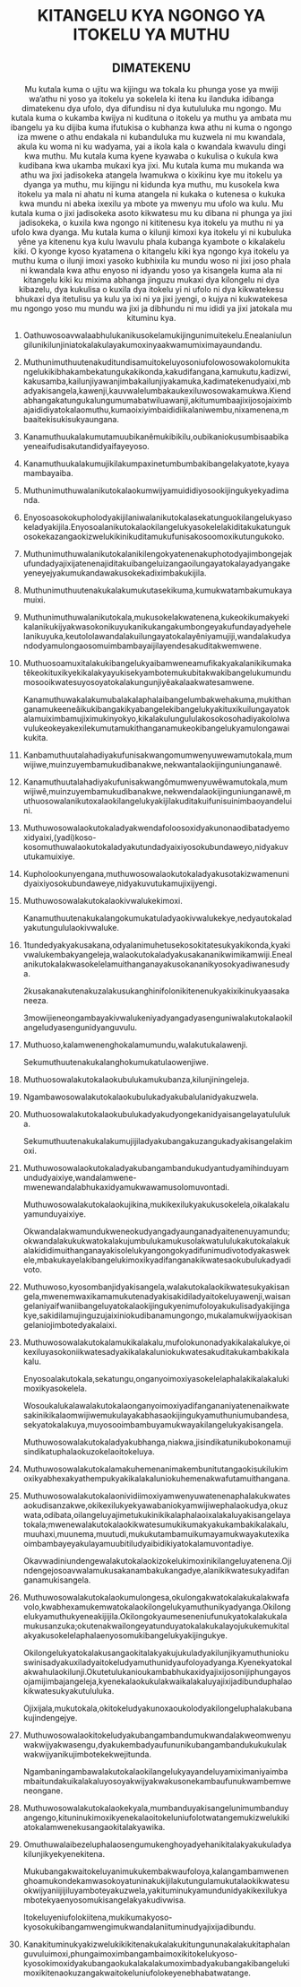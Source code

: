 <h1 align='center'>KITANGELU KYA NGONGO YA ITOKELU YA MUTHU</h1>
<h2 align='center'>DIMATEKENU</h2>
<p align='center'>Mu kutala kuma o ujitu wa kijingu wa tokala ku phunga yose ya mwiji wa’athu ni yoso ya itokelu ya sokelela ki itena ku ilanduka idibanga dimatekenu dya ufolo, dya difundisu ni dya kutululuka mu ngongo.
Mu kutala kuma o kukamba kwijya ni kudituna o itokelu ya muthu ya ambata mu ibangelu ya ku dijiba kuma ifutukisa o kubhanza kwa athu ni kuma o ngongo iza mwene o athu endakala ni kubanduluka mu kuzwela ni mu kwandala, akula ku woma ni ku wadyama, yai a ikola kala o kwandala kwavulu dingi kwa muthu.
Mu kutala kuma kyene kyawaba o kukulisa o kukula kwa kudibana kwa ukamba mukaxi kya jixi.
Mu kutala kuma mu mukanda wa athu wa jixi jadisokeka atangela lwamukwa o kixikinu kye mu itokelu ya dyanga ya muthu, mu kijingu ni kidunda kya muthu, mu kusokela kwa itokelu ya mala ni ahatu ni kuma atangela ni kukaka o kutenesa o kukuka kwa mundu ni abeka ixexilu ya mbote ya mwenyu mu ufolo wa kulu.
Mu kutala kuma o jixi jadisokeka asoto kikwatesu mu ku dibana ni phunga ya jixi jadisokeka, o kuxila kwa ngongo ni kititenesu kya itokelu ya muthu ni ya ufolo kwa dyanga.
Mu kutala kuma o kilunji kimoxi kya itokelu yi ni kubuluka yêne ya kitenenu kya kulu lwavulu phala kubanga kyambote o kikalakelu kiki.
O kyonge kyoso kyatamena o kitangelu kiki kya ngongo kya itokelu ya muthu kuma o ilunji imoxi yasoko kubhixila ku mundu woso ni jixi joso phala ni kwandala kwa athu enyoso ni idyandu yoso ya kisangela kuma ala ni kitangelu kiki ku mixima abhanga jinguzu mukaxi dya kilongelu ni dya kibazelu, dya kukulisa o kuxila dya itokelu yi ni ufolo ni dya kikwatekesu bhukaxi dya itetulisu ya kulu ya ixi ni ya jixi jyengi, o kujya ni kukwatekesa mu ngongo yoso mu mundu wa jixi ja dibhundu ni mu ididi ya jixi jatokala mu kituminu kya.</p>
<ol>
  <li>
    <p>Oathuwosoavwalaabhulukanikusokelamukijingunimuitekelu.Enealaniulungilunikilunjiniatokalakulayakumoxinyaakwamumiximayaundandu.</p>
  </li>
  <li>
    <p>Muthunimuthuutenakuditundisamuitokeluyosoniufolowosowakolomukitangelukikibhakambekatungukakikonda,kakudifangana,kamukutu,kadizwi,kakusamba,kailunjiyawanjimbakailunjiyakamuka,kadimatekenudyaixi,mbadyakisangela,kawenji,kauvwalelumbakaukexiluwosowakamukwa.Kiendabhangakatungukalungumumabatwiluawanji,akitumumbaajixijosojaiximbajaididiyatokalaomuthu,kumaoixiyimbaididiikalaniwembu,nixamenena,mbaaitekisukisukyaungana.</p>
  </li>
  <li>
    <p>Kanamuthuukalakumutamuubikanêmukibikilu,oubikaniokusumbisaabikayeneaifudisakutandidyaifayeyoso.</p>
  </li>
  <li>
    <p>Kanamuthuukalakumujikilakumpaxinetumbumbakibangelakyatote,kyayamambayaiba.</p>
  </li>
  <li>
    <p>Muthunimuthuwalanikutokalaokumwijyamuididiyosookijingukyekyadimanda.</p>
  </li>
  <li>
    <p>Enyosoasokokupholodyakijilaniwalanikutokalasekatunguokilangelukyasokeladyakijila.Enyosoalanikutokalaokilangelukyasokelelakiditakukatungukosokekazangaokizwelukikinikuditamukufunisakosoomoxikutungukoko.</p>
  </li>
  <li>
    <p>Muthunimuthuwalanikutokalanikilengokyatenenakuphotodyajimbongejakufundadyajixijatenenajiditakuibangeluizangaoilungayatokalayadyangakeyeneyejyakumukandawakusokekadiximbakukijila.</p>
  </li>
  <li>
    <p>Muthunimuthuutenakukalakumukutasekikuma,kumukwatambakumukayamuixi.</p>
  </li>
  <li>
    <p>Muthunimuthuwalanikutokala,mukusokelakwatenena,kukeokikumakyekikalanikukijyakwasokonikuyukanikukangakumbongeyakufundayadyehelelanikuyuka,keutololawandalakuilungayatokalayêniyamujiji,wandalakudyandodyamulongaosomuimbambayaijilayendesakuditakwemwene.</p>
  </li>
  <li>
    <p>Muthuosoamuxitalakukibangelukyaibamweneamufikakyakalanikikumakatêkeokituxikyekikalakyayukisekyambotemukubitakwakibangelukumundumosooikwatesuyosoyatokalakungunjiyêakalaakwatesamwene.</p>
    <p>Kanamuthuwakalakumubalakalaphalaibangelumbakwehakuma,mukithanganamukeeneâikukibangakikyabangelekibangelukyakituxikuilungayatokalamuiximbamujiximukinyokyo,kikalakulungululakosokosohadiyakololwavulukeokeyakexilekumutamukithanganamukeokibangelukyamulongawaikukita.</p>
  </li>
  <li>
    <p>Kanbamuthuutalahadiyakufunisakwangomumwenyuwewamutokala,mumwijiwe,muinzuyembamukudibanakwe,nekwantalaokijinguniunganawê.</p>
  </li>
  <li>
    <p>Kanamuthuutalahadiyakufunisakwangômumwenyuwêwamutokala,mumwijiwê,muinzuyembamukudibanakwe,nekwendalaokijinguniunganawê,muthuosowalanikutoxalaokilangelukyakijilakuditakuifunisuinimbaoyandeluini.</p>
  </li>
  <li>
    <p>Muthuwosowalaokutokaladyakwendafoloosoxidyakunonaodibatadyemoxidyaixi,(yadi)koso-kosomuthuwalaokutokaladyakutundadyaixiyosokubundaweyo,nidyakuvutukamuixiye.</p>
    <p></p>
  </li>
  <li>
    <p>Kupholookunyengana,muthuwosowalaokutokaladyakusotakizwamenunidyaixiyosokubundaweye,nidyakuvutukamujixijyengi.</p>
    <p></p>
  </li>
  <li>
    <p>Muthuwosowalakutokalaokivwalukekimoxi.</p>
    <p>Kanamuthuutenakukalangokumukatuladyaokivwalukekye,nedyautokaladyakutungululaokivwaluke.</p>
  </li>
  <li>
    <p>1tundedyakyakusakana,odyalanimuhetusekosokitatesukyakikonda,kyakivwalukembakyangeleja,walaokutokaladyakusakananikwimikamwiji.Enealanikutokalakwasokelelamuithanganayakusokananikyosokyadiwanesudya.</p>
    <p>2kusakanakutenakuzalakusukanghinifolonikitenenukyakixikinukyaasakaneeza.</p>
    <p>3mowijieneongambayakivwalukeniyadyangadyasenguniwalakutokalaokilangeludyasengunidyanguvulu.</p>
  </li>
  <li>
    <p>Muthuoso,kalamwenenghokalamumundu,walakutukalawenji.</p>
    <p>Sekumuthuutenakukalanghokumukatulaowenjiwe.</p>
  </li>
  <li>
    <p>Muthuosowalakutokalaokubulukamukubanza,kilunjiningeleja.</p>
  </li>
  <li>
    <p>Ngambawosowalakutokalaokubulukadyakubalulanidyakuzwela.</p>
  </li>
  <li>
    <p>Muthuosowalakutokalaokubulukadyakudyongekanidyaisangelayatululuka.</p>
    <p>Sekumuthuutenakukalakumujijiladyakubangakuzangukadyakisangelakimoxi.</p>
  </li>
  <li>
    <p>Muthuwosowalaokutokaladyakubangambandukudyantudyamihinduyamundudyaixiye,wandalamwene-mwenewandalabhukaxidyamukwawamusolomuvontadi.</p>
    <p>Muthuwosowalakutokalaokujikina,mukikexilukyakukusokelela,oikalakaluyamunduyaixiye.</p>
    <p>Okwandalakwamundukweneokudyangadyaunganadyaitenenuyamundu;okwandalakukukwatokalakujumbulukamukusolakwatululukakutokalakukalakididimuithanganayakisolelukyangongokyadifunimudivotodyakaswekele,mbakukayelakibangelukimoxikyadifanganakikwatesaokubulukadyadivoto.</p>
  </li>
  <li>
    <p>Muthuwoso,kyosombanjidyakisangela,walakutokalaokikwatesukyakisangela,mwenemwaxikamamukutenadyakisakidiladyaitokeluyawenji,waisangelaniyaifwaniibangeluyatokalaokijingukyenimufoloyakukulisadyakijingakye,sakidilamujinguzujaixiniokudibanamungongo,mukalamukwijyaokisangelaniojimbotedyakalaixi.</p>
  </li>
  <li>
    <p>Muthuwosowalakutokalamukikalakalu,mufolokunonadyakikalakalukye,oikexiluyasokoniikwatesadyakikalakaluniokukwatesakuditakukambakikalakalu.</p>
    <p>Enyosoalakutokala,sekatungu,onganyoimoxiyasokelelaphalakikalakalukimoxikyasokelela.</p>
    <p>Wosoukalukalawalakutokalaonganyoimoxiyadifangananiyatenenaikwatesakinikikalaomwijiwemukulayakabhasaokijingukyamuthuniumubandesa,sekyatokalakuya,muyosooimbambuyamukwayakilangelukyakisangela.</p>
    <p>Muthuwosowalakutokaladyakubhanga,niakwa,jisindikatunikubokonamujisindikatuphalaokuzokelaoitokeluya.</p>
  </li>
  <li>
    <p>Muthuwosowalakutokalamakuhemenanimakembunitutangaokisukilukimoxikyabhexakyathempukyakikalakaluniokuhemenakwafutamuithangana.</p>
  </li>
  <li>
    <p>Muthuwosowalakutokalaonividiimoxiyamwenyuwatenenaphalakukwatesaokudisanzakwe,okikexilukyekyawabaniokyamwijiwephalaokudya,okuzwata,odibata,oilangeluyajimetukukinikikalaphalaoixalakaluyakisangelayatokala;mwenewalakutokalaokikwatesumukikumakyakukambakikalakalu,muuhaxi,muunema,muutudi,mukukutambamuikumayamukwayakutexikaoimbambayeyakulayamuubitiludyaibidikiyatokalamuvontadiye.</p>
    <p>Okavwadiniundengewalakutokalaokizokelukimoxinikilangeluyatenena.Ojindengejosoavwalamukusakanambakukangadye,alanikikwatesukyadifanganamukisangela.</p>
  </li>
  <li>
    <p>Muthuwosowalakutokalaokumulongesa,okulongakwatokalakukalakwafavolo,kwabhexamukemwatokalaokilongelukyamuthunikyadyanga.Okilongelukyamuthukyeneakijijila.Okilongokyaumeseneniufunukyatokalakukalamukusanzuka;okutenakwailongeyatunduyatokalakukalayojukukemukitalakyakusokelelaphalaenyosomukibangelukyakijingukye.</p>
    <p>Okilongelukyatokalakusangaokitalakyakujukuladyakilunjikyamuthuniokuswinisadyakuxiladyaitokeludyamuthunidyaufoloyadyanga.Kyenekyatokalakwahulaokilunji.Okutetulukanioukambabhukaxidyajixijosonijiphungayosojamijimbajangeleja,kyenekalaokukulakwaikalakaluyajixijadibunduphalaokikwatesukyakutululuka.</p>
    <p>Ojixijala,mukutokala,okitokeludyakunoxaoukolodyakilongeluphalakubanakujindengejye.</p>
  </li>
  <li>
    <p>Muthuwosowalaokitokeludyakubangambandumukwandalakweomwenyuwakwijyakwasengu,dyakukembadyaufununikubangambandukukukulakwakwijyanikujimbotekekwejitunda.</p>
    <p>Ngambaningambawalakutokalaokilangelukyayandeluyamiximaniyaimbambaitundakuikalakaluyosoyakwijyakwakusonekambaufunukwambemweneongane.</p>
  </li>
  <li>
    <p>Muthuwosowalakutokalaokekyala,mumbanduyakisangelunimumbanduyangengo,kituninukimoxikyenekalaoitokeluniufolotwatangemukizwelukikiatokalamwenekusangaokitalakyawika.</p>
  </li>
  <li>
    <p>Omuthuwalaibezeluphalaosengumukenghoyadyehanikitalakyakukuladyakilunjikyekyenekitena.</p>
    <p>Mukubangakwaitokeluyanimukukembakwaufoloya,kalangambamwenenghoamukondekamwasokoyatuninakukijilakutungulamukutalaokikwatesuokwijyaniijijiluyamboteyakuzwela,yakituminukyamundunidyakikexilukyambotekyaenyosomukisangelakyakudivwisa.</p>
    <p>Itokeluyeniufolokiitena,mukikumakyoso-kyosokukibangamwengimukwandalaniituminudyajixijadibundu.</p>
  </li>
  <li>
    <p>Kanakituminukyakizwelukikikitenakukalakukitungununakalakukitaphalanguvuluimoxi,phungaimoximbangambaimoxikitokelukyoso-kyosokimoxidyakubangaokukalakalakumoximbadyakubangakibangelukimoxikitenaokuzangakwaitokeluniufolokeyenebhabatwatange.</p>
  </li>
</ol>